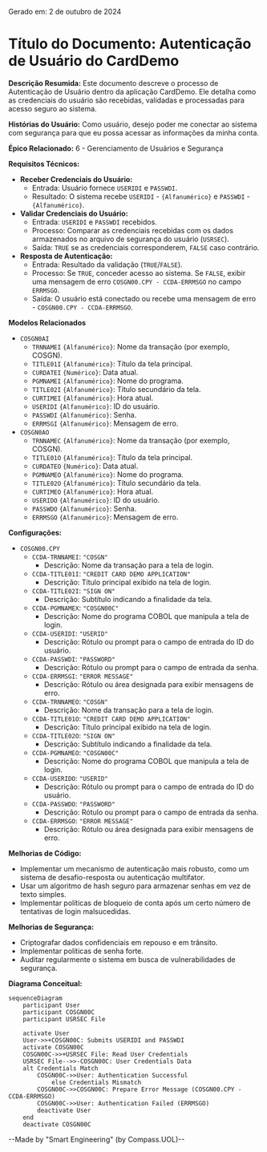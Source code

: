 Gerado em: 2 de outubro de 2024

# **Título do Documento:** Autenticação de Usuário do CardDemo

**Descrição Resumida:**
Este documento descreve o processo de Autenticação de Usuário dentro da aplicação CardDemo. Ele detalha como as credenciais do usuário são recebidas, validadas e processadas para acesso seguro ao sistema.

**Histórias do Usuário:**
Como usuário, desejo poder me conectar ao sistema com segurança para que eu possa acessar as informações da minha conta.

**Épico Relacionado:** 6 - Gerenciamento de Usuários e Segurança

**Requisitos Técnicos:**

- **Receber Credenciais do Usuário:**
  - Entrada: Usuário fornece `USERIDI` e `PASSWDI`.
  - Resultado: O sistema recebe `USERIDI` - `{Alfanumérico}` e `PASSWDI` - `{Alfanumérico}`.
- **Validar Credenciais do Usuário:**
  - Entrada: `USERIDI` e `PASSWDI` recebidos.
  - Processo: Comparar as credenciais recebidas com os dados armazenados no arquivo de segurança do usuário (`USRSEC`).
  - Saída: `TRUE` se as credenciais corresponderem, `FALSE` caso contrário.
- **Resposta de Autenticação:**
  - Entrada: Resultado da validação (`TRUE`/`FALSE`).
  - Processo: Se `TRUE`, conceder acesso ao sistema. Se `FALSE`, exibir uma mensagem de erro `COSGN00.CPY - CCDA-ERRMSGO` no campo `ERRMSGO`.
  - Saída: O usuário está conectado ou recebe uma mensagem de erro - `COSGN00.CPY - CCDA-ERRMSGO`.

**Modelos Relacionados**
- `COSGN0AI`
  - `TRNNAMEI` `{Alfanumérico}`: Nome da transação (por exemplo, COSGN).
  - `TITLE01I` `{Alfanumérico}`: Título da tela principal.
  - `CURDATEI` `{Numérico}`: Data atual.
  - `PGMNAMEI` `{Alfanumérico}`: Nome do programa.
  - `TITLE02I` `{Alfanumérico}`: Título secundário da tela.
  - `CURTIMEI` `{Alfanumérico}`: Hora atual.
  - `USERIDI` `{Alfanumérico}`: ID do usuário.
  - `PASSWDI` `{Alfanumérico}`: Senha.
  - `ERRMSGI` `{Alfanumérico}`: Mensagem de erro.
- `COSGN0AO`
  - `TRNNAMEC` `{Alfanumérico}`: Nome da transação (por exemplo, COSGN).
  - `TITLE01O` `{Alfanumérico}`: Título da tela principal.
  - `CURDATEO` `{Numérico}`: Data atual.
  - `PGMNAMEO` `{Alfanumérico}`: Nome do programa.
  - `TITLE02O` `{Alfanumérico}`: Título secundário da tela.
  - `CURTIMEO` `{Alfanumérico}`: Hora atual.
  - `USERIDO` `{Alfanumérico}`: ID do usuário.
  - `PASSWDO` `{Alfanumérico}`: Senha.
  - `ERRMSGO` `{Alfanumérico}`: Mensagem de erro.

**Configurações:**
- `COSGN00.CPY`
  - `CCDA-TRNNAMEI`: `"COSGN"`
	- Descrição: Nome da transação para a tela de login.
  - `CCDA-TITLE01I`: `"CREDIT CARD DEMO APPLICATION"`
	- Descrição: Título principal exibido na tela de login.
  - `CCDA-TITLE02I`: `"SIGN ON"`
	- Descrição: Subtítulo indicando a finalidade da tela.
  - `CCDA-PGMNAMEX`: `"COSGN00C"`
	- Descrição: Nome do programa COBOL que manipula a tela de login.
  - `CCDA-USERIDI`: `"USERID"`
	- Descrição: Rótulo ou prompt para o campo de entrada do ID do usuário.
  - `CCDA-PASSWDI`: `"PASSWORD"`
	- Descrição: Rótulo ou prompt para o campo de entrada da senha.
  - `CCDA-ERRMSGI`: `"ERROR MESSAGE"`
	- Descrição: Rótulo ou área designada para exibir mensagens de erro.
  - `CCDA-TRNNAMEO`: `"COSGN"`
	- Descrição: Nome da transação para a tela de login.
  - `CCDA-TITLE01O`: `"CREDIT CARD DEMO APPLICATION"`
	- Descrição: Título principal exibido na tela de login.
  - `CCDA-TITLE02O`: `"SIGN ON"`
	- Descrição: Subtítulo indicando a finalidade da tela.
  - `CCDA-PGMNAMEO`: `"COSGN00C"`
	- Descrição: Nome do programa COBOL que manipula a tela de login.
  - `CCDA-USERIDO`: `"USERID"`
	- Descrição: Rótulo ou prompt para o campo de entrada do ID do usuário.
  - `CCDA-PASSWDO`: `"PASSWORD"`
	- Descrição: Rótulo ou prompt para o campo de entrada da senha.
  - `CCDA-ERRMSGO`: `"ERROR MESSAGE"`
	- Descrição: Rótulo ou área designada para exibir mensagens de erro.

**Melhorias de Código:**
- Implementar um mecanismo de autenticação mais robusto, como um sistema de desafio-resposta ou autenticação multifator.
- Usar um algoritmo de hash seguro para armazenar senhas em vez de texto simples.
- Implementar políticas de bloqueio de conta após um certo número de tentativas de login malsucedidas.

**Melhorias de Segurança:**
- Criptografar dados confidenciais em repouso e em trânsito.
- Implementar políticas de senha forte.
- Auditar regularmente o sistema em busca de vulnerabilidades de segurança.

**Diagrama Conceitual:**
```mermaid
sequenceDiagram
    participant User
    participant COSGN00C
    participant USRSEC File

    activate User
    User->>+COSGN00C: Submits USERIDI and PASSWDI
    activate COSGN00C
    COSGN00C->>+USRSEC File: Read User Credentials
    USRSEC File-->>-COSGN00C: User Credentials Data
    alt Credentials Match
        COSGN00C->>User: Authentication Successful
            else Credentials Mismatch
        COSGN00C->>COSGN00C: Prepare Error Message (COSGN00.CPY - CCDA-ERRMSGO)
        COSGN00C->>User: Authentication Failed (ERRMSGO)
        deactivate User
    end
    deactivate COSGN00C
```

--Made by "Smart Engineering" (by Compass.UOL)--